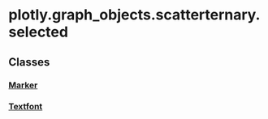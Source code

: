# plotly.graph_objects.scatterternary.selected

## Classes

### [Marker](Marker.md)

### [Textfont](Textfont.md)



